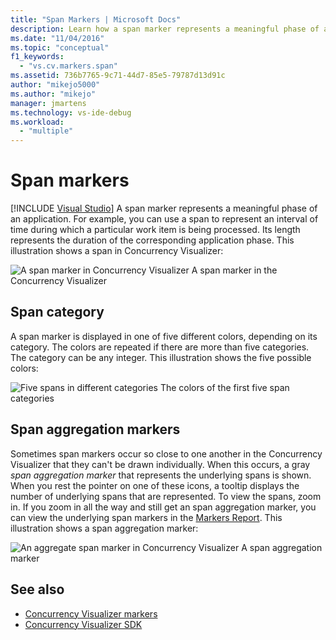 ```yaml
---
title: "Span Markers | Microsoft Docs"
description: Learn how a span marker represents a meaningful phase of an application and see an example that shows a span in Concurrency Visualizer.
ms.date: "11/04/2016"
ms.topic: "conceptual"
f1_keywords:
  - "vs.cv.markers.span"
ms.assetid: 736b7765-9c71-44d7-85e5-79787d13d91c
author: "mikejo5000"
ms.author: "mikejo"
manager: jmartens
ms.technology: vs-ide-debug
ms.workload:
  - "multiple"
---
```

# Span markers

 [!INCLUDE [Visual Studio](~/includes/applies-to-version/vs-windows-only.md)]
A span marker represents a meaningful phase of an application. For example, you can use a span to represent an interval of time during which a particular work item is being processed. Its length represents the duration of the corresponding application phase. This illustration shows a span in Concurrency Visualizer:

 ![A span marker in Concurrency Visualizer](../profiling/media/cvmarkerspan.png "CVMarkerSpan")
A span marker in the Concurrency Visualizer

## Span category
 A span marker is displayed in one of five different colors, depending on its category. The colors are repeated if there are more than five categories. The category can be any integer. This illustration shows the five possible colors:

 ![Five spans in different categories](../profiling/media/cvmarkerspancategory.png "CVMarkerSpanCategory")
The colors of the first five span categories

## Span aggregation markers
 Sometimes span markers occur so close to one another in the Concurrency Visualizer that they can't be drawn individually. When this occurs, a gray *span aggregation marker* that represents the underlying spans is shown. When you rest the pointer on one of these icons, a tooltip displays the number of underlying spans that are represented. To view the spans, zoom in. If you zoom in all the way and still get an span aggregation marker, you can view the underlying span markers in the [Markers Report](../profiling/markers-report.md). This illustration shows a span aggregation marker:

 ![An aggregate span marker in Concurrency Visualizer](../profiling/media/cvmarkerspanaggregate.png "CVMarkerSpanAggregate")
A span aggregation marker

## See also
- [Concurrency Visualizer markers](../profiling/concurrency-visualizer-markers.md)
- [Concurrency Visualizer SDK](../profiling/concurrency-visualizer-sdk.md)